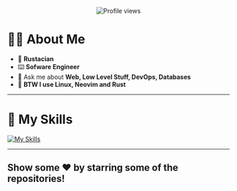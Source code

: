 <p align="center">
  <img src="https://komarev.com/ghpvc/?username=harshvsri&label=Profile%20views&color=0e75b6&style=flat" alt="Profile views">
</p>

# 🧑‍💻 About Me

- 🦀 **Rustacian**
- ⌨️ **Sofware Engineer**
- 💬 Ask me about **Web, Low Level Stuff, DevOps, Databases**
- 💪 **BTW I use Linux, Neovim and Rust**

---

# 🚀 My Skills
[![My Skills](https://skillicons.dev/icons?i=rust,go,ts,js,python,java,c,html,css,bootstrap,sass,tailwindcss,react,nodejs,express,docker,nginx,mongodb,postgres,redis,mysql,postman,vite,webpack,babel,materialui,vscode,git,github,linux)](https://skillicons.dev)

---

## Show some ❤️ by starring some of the repositories!
